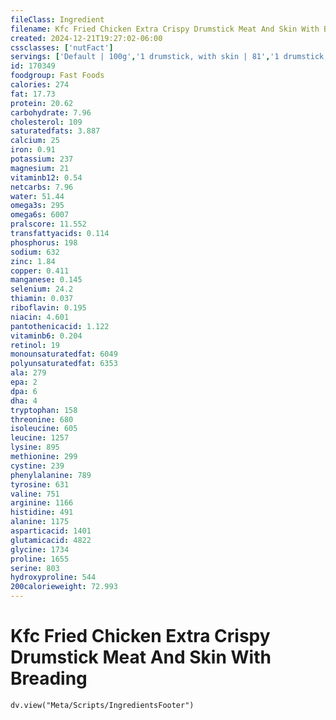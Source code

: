 ```yaml
---
fileClass: Ingredient
filename: Kfc Fried Chicken Extra Crispy Drumstick Meat And Skin With Breading
created: 2024-12-21T19:27:02-06:00
cssclasses: ['nutFact']
servings: ['Default | 100g','1 drumstick, with skin | 81','1 drumstick, without skin | 57','1 drumstick, bone and skin removed | 41']
id: 170349
foodgroup: Fast Foods
calories: 274
fat: 17.73
protein: 20.62
carbohydrate: 7.96
cholesterol: 109
saturatedfats: 3.887
calcium: 25
iron: 0.91
potassium: 237
magnesium: 21
vitaminb12: 0.54
netcarbs: 7.96
water: 51.44
omega3s: 295
omega6s: 6007
pralscore: 11.552
transfattyacids: 0.114
phosphorus: 198
sodium: 632
zinc: 1.84
copper: 0.411
manganese: 0.145
selenium: 24.2
thiamin: 0.037
riboflavin: 0.195
niacin: 4.601
pantothenicacid: 1.122
vitaminb6: 0.204
retinol: 19
monounsaturatedfat: 6049
polyunsaturatedfat: 6353
ala: 279
epa: 2
dpa: 6
dha: 4
tryptophan: 158
threonine: 680
isoleucine: 605
leucine: 1257
lysine: 895
methionine: 299
cystine: 239
phenylalanine: 789
tyrosine: 631
valine: 751
arginine: 1166
histidine: 491
alanine: 1175
asparticacid: 1401
glutamicacid: 4822
glycine: 1734
proline: 1655
serine: 803
hydroxyproline: 544
200calorieweight: 72.993
---
```


# Kfc Fried Chicken Extra Crispy Drumstick Meat And Skin With Breading

```dataviewjs
dv.view("Meta/Scripts/IngredientsFooter")
```